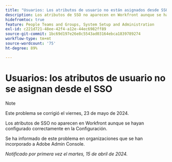 ```yaml
---
title: "Usuarios: Los atributos de usuario no están asignados desde SSO"
description: Los atributos de SSO no aparecen en Workfront aunque se hayan configurado correctamente en la Configuración.
hidefromtoc: true
feature: People Teams and Groups, System Setup and Administration
exl-id: c221d721-48ee-42f4-a12e-44ec6982ff89
source-git-commit: 1bc69d197e26e8c5543ad03164ebca1839789274
workflow-type: tm+mt
source-wordcount: '75'
ht-degree: 89%

---
```


# Usuarios: los atributos de usuario no se asignan desde el SSO

>[!NOTE]
>
>Este problema se corrigió el viernes, 23 de mayo de 2024.

Los atributos de SSO no aparecen en Workfront aunque se hayan configurado correctamente en la Configuración.

Se ha informado de este problema en organizaciones que se han incorporado a Adobe Admin Console.

_Notificado por primera vez el martes, 15 de abril de 2024._

